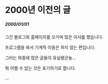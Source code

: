 2000년 이전의 글
================

##### 2000/01/01

그간 블로그와 홈페이지를 오가며 많은 이사를 했습니다.

프로그램을 짜서 기계적 이동은 하지 않는 편입니다.

그러는 와중에 많은 글들이 유실됐군뇽…

뭐 어쩔 수 없는 것은 포기하기로 합니다.

…
